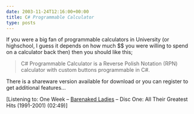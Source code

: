 ```yaml
---
date: 2003-11-24T12:16:00+00:00
title: C# Programmable Calculator
type: posts
---
```

If you were a big fan of programmable calculators in University (or highschool, I guess it depends on how much $$ you were willing to spend on a calculator back then) then you should like this;

> C# Programmable Calculator is a Reverse Polish Notation (RPN) calculator with custom buttons programmable in C#.

There is a shareware version available for download or you can register to get additional features...


  [Listening to: One Week – [Barenaked Ladies](http://www.windowsmedia.com/mg/search.asp?srch=Barenaked+Ladies) – Disc One: All Their Greatest Hits (1991-2001) (02:49)]
